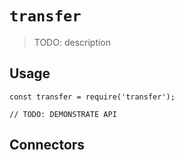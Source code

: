 # `transfer`

> TODO: description

## Usage

```
const transfer = require('transfer');

// TODO: DEMONSTRATE API
```

## Connectors
